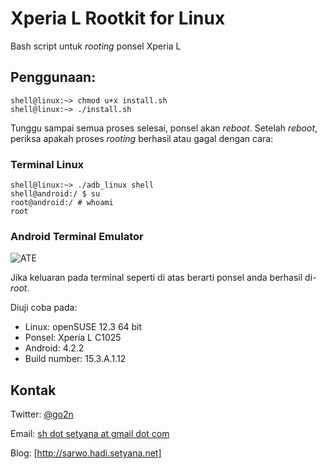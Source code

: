 Xperia L Rootkit for Linux
==========================

Bash script untuk _rooting_ ponsel Xperia L

## Penggunaan:

```
shell@linux:~> chmod u+x install.sh
shell@linux:~> ./install.sh
```

Tunggu sampai semua proses selesai, ponsel akan _reboot_. Setelah _reboot_, periksa apakah proses _rooting_ berhasil atau gagal dengan cara:

### Terminal Linux
``` 
shell@linux:~> ./adb_linux shell
shell@android:/ $ su
root@android:/ # whoami
root
```

### Android Terminal Emulator
![ATE](http://bintang1992.files.wordpress.com/2014/01/screenshot_2014-01-03-09-43-221.png)

Jika keluaran pada terminal seperti di atas berarti ponsel anda berhasil di-_root_.

Diuji coba pada:

- Linux: openSUSE 12.3 64 bit
- Ponsel: Xperia L C1025
- Android: 4.2.2
- Build number: 15.3.A.1.12
 
## Kontak

Twitter: [@go2n]

Email: [sh dot setyana at gmail dot com]

Blog: [http://sarwo.hadi.setyana.net]

  [@go2n]: http://twitter.com/go2n
  [sh dot setyana at gmail dot com]: mailto:sh.setyana@gmail.com
  [http://sarwo.hadi.setyana.net]: http://sarwo.hadi.setyana.net
 
